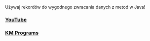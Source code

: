 Używaj rekordów do wygodnego zwracania danych z metod w Java!

### [YouTube](https://youtu.be/viczBB4P2fU)
### [KM Programs](https://km-programs.pl/)